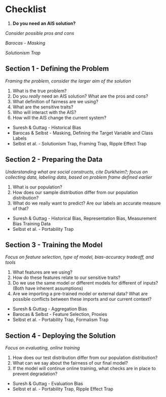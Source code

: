 # Checklist

1. **Do you need an AIS solution?**

*Consider possible pros and cons*

*Barocas - Masking*

*Solutionism Trap*

## Section 1 - Defining the Problem

*Framing the problem, consider the larger aim of the solution* 

1. What is the true problem?
2. Do you *really* need an AIS solution? What are the pros and cons?
3. What definition of fairness are we using?
4. What are the sensitive traits?
5. Who will interact with the AIS?
6. How will the AIS change the current system?

- Suresh & Guttag - Historical Bias
- Barocas & Selbst - Masking, Defining the Target Variable and Class Labels
- Selbst et al. - Solutionism Trap, Framing Trap, Ripple Effect Trap

## Section 2 - Preparing the Data

*Understanding what are social constructs, cite Durkheim?; focus on collecting data, labeling data, based on problem frame defined earlier*

1. What is our population?
2. How does our sample distribution differ from our population distribution?
3. What do we really want to predict? Are our labels an accurate measure of that?

- Suresh & Guttag - Historical Bias, Representation Bias, Measurement Bias
Training Data
- Selbst et al. - Portability Trap

## Section 3 - Training the Model

*Focus on feature selection, type of model, bias-accuracy tradeoff, and tools*

1. What features are we using?
2. How do these features relate to our sensitive traits?
3. Do we use the same model or different models for different of inputs? (Both have inherent assumptions)
4. Are we importing a pre-trained model or external data? What are possible conflicts between these imports and our current context?

- Suresh & Guttag - Aggregation Bias
- Barocas & Selbst - Feature Selection, Proxies
- Selbst et al. - Portability Trap, Formalism Trap

## Section 4 - Deploying the Solution

*Focus on evaluating, online training*

1. How does our test distribution differ from our population distribution?
2. What can we say about the fairness of our final model?
3. If the model will continue online training, what checks are in place to prevent degradation?

- Suresh & Guttag - Evaluation Bias
- Selbst et al. - Portability Trap, Ripple Effect Trap
